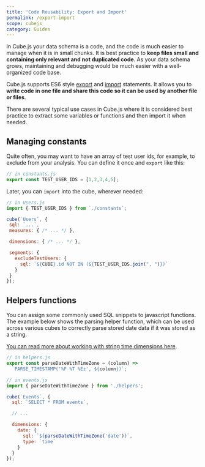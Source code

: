```yaml
---
title: 'Code Reusability: Export and Import'
permalink: /export-import
scope: cubejs
category: Guides
---
```


[comment]: # (PROOFREAD: DONE)

In Cube.js your data schema is a code, and the code is much easier to manage when it is in small chunks. 
It is best practice to **keep files small and containing only relevant and not duplicated code**. 
As your data schema grows, maintaining and debugging would be much easier with a well-organized code base.

Cube.js supports ES6 style [export](https://developer.mozilla.org/en-US/docs/web/javascript/reference/statements/export) and [import](https://developer.mozilla.org/en-US/docs/Web/JavaScript/Reference/Statements/import) statements. 
It allows you to **write code in one file and share this code so it can be used by another file or files**.

There are several typical use cases in Cube.js where it is considered best practice to extract some variables or functions and then import it when needed. 

## Managing constants
Quite often, you may want to have an array of test user ids, for example, to exclude from your analysis. 
You can define it once and `export` like this:

```javascript
// in constants.js
export const TEST_USER_IDS = [1,2,3,4,5];
```

Later, you can `import` into the cube, wherever needed:

```javascript
// in Users.js
import { TEST_USER_IDS } from `./constants`;

cube(`Users`, {
 sql: `...`,
 measures: { /* ... */ },

 dimensions: { /* ... */ },

 segments: {
   excludeTestUsers: {
     sql: `${CUBE}.id NOT IN (${TEST_USER_IDS.join(", ")})`
   }
 }
});
```
## Helpers functions
You can assign some commonly used SQL snippets to javascript functions. 
The example below shows the parsing helper function, which can be used across various cubes to correctly parse stored date data if it was stored as a string. 

[You can read more about working with string time dimensions here](working-with-string-time-dimensions).

```javascript
// in helpers.js
export const parseDateWithTimeZone = (column) =>
  `PARSE_TIMESTAMP('%F %T %Ez', ${column})`;
```

```javascript
// in events.js
import { parseDateWithTimeZone } from './helpers';

cube(`Events`, {
  sql: `SELECT * FROM events`,

  // ...

  dimensions: {
    date: {
      sql: `${parseDateWithTimeZone('date')}`,
      type: `time`
    }
  }
});
```


